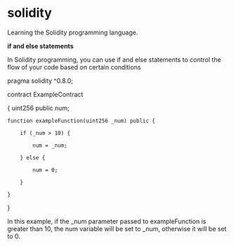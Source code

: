 # solidity
Learning the Solidity programming language.

**if and else statements**

In Solidity programming, you can use if and else statements to control the flow of your code based on certain conditions

pragma solidity ^0.8.0;

contract ExampleContract 

{
    uint256 public num;
    
    function exampleFunction(uint256 _num) public {
    
        if (_num > 10) {
        
            num = _num;
            
        } else {
        
            num = 0;
            
        }
        
    }
}

In this example, if the _num parameter passed to exampleFunction is greater than 10, the num variable will be set to _num, otherwise it will be set to 0.
